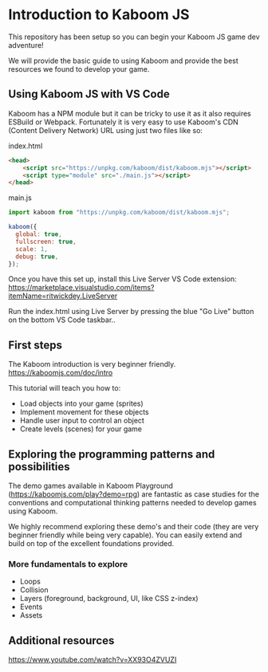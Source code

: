 
# Introduction to Kaboom JS

This repository has been setup so you can begin your Kaboom JS game dev adventure!

We will provide the basic guide to using Kaboom and provide the best resources we found to develop your game.

## Using Kaboom JS with VS Code
Kaboom has a NPM module but it can be tricky to use it as it also requires ESBuild or Webpack. Fortunately it is very easy to use Kaboom's CDN (Content Delivery Network) URL using just two files like so:

index.html
```html
<head>
    <script src="https://unpkg.com/kaboom/dist/kaboom.mjs"></script>
    <script type="module" src="./main.js"></script>
</head>
```

main.js
```js
import kaboom from "https://unpkg.com/kaboom/dist/kaboom.mjs";

kaboom({
  global: true,
  fullscreen: true,
  scale: 1,
  debug: true,
});
```
Once you have this set up, install this Live Server VS Code extension:
https://marketplace.visualstudio.com/items?itemName=ritwickdey.LiveServer

Run the index.html using Live Server by pressing the blue "Go Live" button on the bottom VS Code taskbar..

## First steps
The Kaboom introduction is very beginner friendly.
https://kaboomjs.com/doc/intro

This tutorial will teach you how to:
- Load objects into your game (sprites)
- Implement movement for these objects
- Handle user input to control an object
- Create levels (scenes) for your game

## Exploring the programming patterns and possibilities
The demo games available in Kaboom Playground (https://kaboomjs.com/play?demo=rpg) are fantastic as case studies for the conventions and computational thinking patterns needed to develop games using Kaboom.

We highly recommend exploring these demo's and their code (they are very beginner friendly while being very capable). You can easily extend and build on top of the excellent foundations provided.  

### More fundamentals to explore
- Loops
- Collision 
- Layers (foreground, background, UI, like CSS z-index)
- Events
- Assets

## Additional resources
https://www.youtube.com/watch?v=XX93O4ZVUZI
